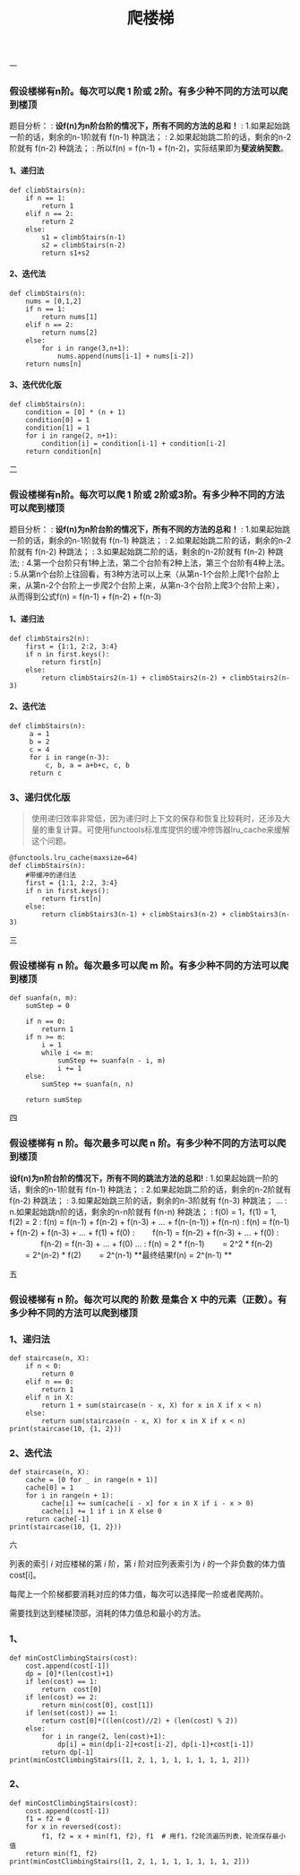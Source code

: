 ﻿---
layout: mypost
title: 爬楼梯
categories: [算法]
---

一

### 假设楼梯有n阶。每次可以爬 1 阶或 2阶。有多少种不同的方法可以爬到楼顶
题目分析：
: **设f(n)为n阶台阶的情况下，所有不同的方法的总和！**
: 1.如果起始跳一阶的话，剩余的n-1阶就有 f(n-1) 种跳法；
: 2.如果起始跳二阶的话，剩余的n-2阶就有 f(n-2) 种跳法；
: 所以f(n) = f(n-1) + f(n-2)，实际结果即为**斐波纳契数**。

#### 1、递归法

```
def climbStairs(n):
	if n == 1:
	    return 1
	elif n == 2:
	    return 2
	else:
	    s1 = climbStairs(n-1)
	    s2 = climbStairs(n-2)
	    return s1+s2 
```

#### 2、迭代法

```
def climbStairs(n):
	nums = [0,1,2]
	if n == 1:
	    return nums[1]
	elif n == 2:
	    return nums[2]
	else:
	    for i in range(3,n+1):
	        nums.append(nums[i-1] + nums[i-2])
	return nums[n]
```

#### 3、迭代优化版

```
def climbStairs(n):
	condition = [0] * (n + 1)
	condition[0] = 1
	condition[1] = 1
	for i in range(2, n+1):
	    condition[i] = condition[i-1] + condition[i-2]
	return condition[n]
```

二

### 假设楼梯有n阶。每次可以爬 1 阶或 2阶或3阶。有多少种不同的方法可以爬到楼顶
题目分析：
: **设f(n)为n阶台阶的情况下，所有不同的方法的总和！**
: 1.如果起始跳一阶的话，剩余的n-1阶就有 f(n-1) 种跳法；
: 2.如果起始跳二阶的话，剩余的n-2阶就有 f(n-2) 种跳法；
: 3.如果起始跳二阶的话，剩余的n-2阶就有 f(n-2) 种跳法;
: 4.第一个台阶只有1种上法，第二个台阶有2种上法，第三个台阶有4种上法。
: 5.从第n个台阶上往回看，有3种方法可以上来（从第n-1个台阶上爬1个台阶上来，从第n-2个台阶上一步爬2个台阶上来，从第n-3个台阶上爬3个台阶上来），
从而得到公式f(n) = f(n-1) + f(n-2) + f(n-3)

#### 1、递归法

```
def climbStairs2(n):
    first = {1:1, 2:2, 3:4}
    if n in first.keys():
        return first[n]
    else:
        return climbStairs2(n-1) + climbStairs2(n-2) + climbStairs2(n-3)
```

#### 2、迭代法

```
def climbStairs(n):
     a = 1
     b = 2
     c = 4
     for i in range(n-3):
         c, b, a = a+b+c, c, b
     return c
```

### 3、递归优化版
>使用递归效率非常低，因为递归时上下文的保存和恢复比较耗时，还涉及大量的重复计算。可使用functools标准库提供的缓冲修饰器lru_cache来缓解这个问题。

```
@functools.lru_cache(maxsize=64)
def climbStairs(n):
    #带缓冲的递归法
    first = {1:1, 2:2, 3:4}
    if n in first.keys():
        return first[n]
    else:
        return climbStairs3(n-1) + climbStairs3(n-2) + climbStairs3(n-3)
```

三

### 假设楼梯有 n 阶。每次最多可以爬 m 阶。有多少种不同的方法可以爬到楼顶

```
def suanfa(n, m):
    sumStep = 0

    if n == 0:
        return 1
    if n >= m:
        i = 1
        while i <= m:
            sumStep += suanfa(n - i, m)
            i += 1
    else:
        sumStep += suanfa(n, n)

    return sumStep
```

四

### 假设楼梯有 n 阶。每次最多可以爬 n 阶。有多少种不同的方法可以爬到楼顶

**设f(n)为n阶台阶的情况下，所有不同的跳法方法的总和!**
: 1.如果起始跳一阶的话，剩余的n-1阶就有 f(n-1) 种跳法；
: 2.如果起始跳二阶的话，剩余的n-2阶就有 f(n-2) 种跳法；
: 3.如果起始跳三阶的话，剩余的n-3阶就有 f(n-3) 种跳法；
...
: n.如果起始跳n阶的话，剩余的n-n阶就有 f(n-n) 种跳法；
: f(0) = 1，f(1) = 1, f(2) = 2
: f(n) = f(n-1) + f(n-2) + f(n-3) + ... + f(n-(n-1)) + f(n-n)
: f(n) = f(n-1) + f(n-2) + f(n-3) + ... + f(1) + f(0)
: 　　f(n-1) = f(n-2) + f(n-3) + ... + f(0)
: 　　　　f(n-2) = f(n-3) + ... + f(0)
...
: f(n) = 2 * f(n-1)
　　= 2^2 * f(n-2)
　　= 2^(n-2) * f(2)
　　= 2^(n-1) 
**最终结果f(n) = 2^(n-1) **

五

### 假设楼梯有 n 阶。每次可以爬的 阶数 是集合 X 中的元素（正数）。有多少种不同的方法可以爬到楼顶

### 1、递归法
```
def staircase(n, X):
    if n < 0:
        return 0
    elif n == 0:
        return 1
    elif n in X:
        return 1 + sum(staircase(n - x, X) for x in X if x < n)
    else:
        return sum(staircase(n - x, X) for x in X if x < n)
print(staircase(10, {1, 2}))
```
### 2、迭代法

```
def staircase(n, X):
    cache = [0 for _ in range(n + 1)]
    cache[0] = 1
    for i in range(n + 1):
        cache[i] += sum(cache[i - x] for x in X if i - x > 0)
        cache[i] += 1 if i in X else 0
    return cache[-1]
print(staircase(10, {1, 2}))
```

六

列表的索引 *i* 对应楼梯的第 *i* 阶，第 *i* 阶对应列表索引为 *i* 的一个非负数的体力值 cost\[i]。

每爬上一个阶梯都要消耗对应的体力值，每次可以选择爬一阶或者爬两阶。

需要找到达到楼梯顶部，消耗的体力值总和最小的方法。

### 1、

```
def minCostClimbingStairs(cost):
    cost.append(cost[-1])
    dp = [0]*(len(cost)+1)
    if len(cost) == 1:
        return  cost[0]
    if len(cost) == 2:
        return min(cost[0], cost[1])
    if len(set(cost)) == 1:
        return cost[0]*((len(cost)//2) + (len(cost) % 2))
    else:
        for i in range(2, len(cost)+1):
            dp[i] = min(dp[i-2]+cost[i-2], dp[i-1]+cost[i-1])
        return dp[-1]
print(minCostClimbingStairs([1, 2, 1, 1, 1, 1, 1, 1, 1, 2]))
```

### 2、

```
def minCostClimbingStairs(cost):
    cost.append(cost[-1])
    f1 = f2 = 0
    for x in reversed(cost):
        f1, f2 = x + min(f1, f2), f1  # 用f1，f2轮流遍历列表，轮流保存最小值
    return min(f1, f2)
print(minCostClimbingStairs([1, 2, 1, 1, 1, 1, 1, 1, 1, 2]))
```

